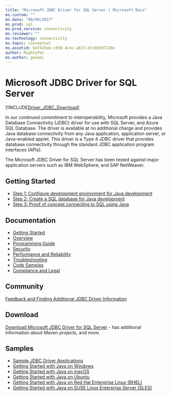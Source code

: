 ```yaml
---
title: "Microsoft JDBC Driver for SQL Server | Microsoft Docs"
ms.custom: ""
ms.date: "08/09/2017"
ms.prod: sql
ms.prod_service: connectivity
ms.reviewer: ""
ms.technology: connectivity
ms.topic: conceptual
ms.assetid: baf420ab-c058-4cec-a673-d7cb6397210e
author: MightyPen
ms.author: genemi
---
```

# Microsoft JDBC Driver for SQL Server

[!INCLUDE[Driver_JDBC_Download](../../includes/driver_jdbc_download.md)]

In our continued commitment to interoperability, Microsoft provides a Java Database Connectivity (JDBC) driver for use with SQL Server, and Azure SQL Database. The driver is available at no additional charge and provides Java database connectivity from any Java application, application server, or Java-enabled applet. This driver is a Type 4 JDBC driver that provides database connectivity through the standard JDBC application program interfaces (APIs).

The Microsoft JDBC Driver for SQL Server has been tested against major application servers such as IBM WebSphere, and SAP NetWeaver.
  
## Getting Started  

* [Step 1: Configure development environment for Java development](step-1-configure-development-environment-for-java-development.md)  
* [Step 2: Create a SQL database for Java development](step-2-create-a-sql-database-for-java-development.md)  
* [Step 3: Proof of concept connecting to SQL using Java](step-3-proof-of-concept-connecting-to-sql-using-java.md)  
  
## Documentation  

* [Getting Started](getting-started-with-the-jdbc-driver.md)
* [Overview](overview-of-the-jdbc-driver.md)  
* [Programming Guide](programming-guide-for-jdbc-sql-driver.md)
* [Security](securing-jdbc-driver-applications.md)  
* [Performance and Reliability](improving-performance-and-reliability-with-the-jdbc-driver.md)  
* [Troubleshooting](diagnosing-problems-with-the-jdbc-driver.md)
* [Code Samples](sample-jdbc-driver-applications.md)
* [Compliance and Legal](compliance-and-legal-for-the-jdbc-sql-driver.md)  
  
## Community

[Feedback and Finding Additional JDBC Driver Information](finding-additional-jdbc-driver-information.md)  
  
## Download

[Download Microsoft JDBC Driver for SQL Server](download-microsoft-jdbc-driver-for-sql-server.md) - has additional information about Maven projects, and more.
  
## Samples  

* [Sample JDBC Driver Applications](sample-jdbc-driver-applications.md)  
* [Getting Started with Java on Windows](https://www.microsoft.com/sql-server/developer-get-started/java/windows/)
* [Getting Started with Java on macOS](https://www.microsoft.com/sql-server/developer-get-started/java/mac/)
* [Getting Started with Java on Ubuntu](https://www.microsoft.com/sql-server/developer-get-started/java/ubuntu/)
* [Getting Started with Java on Red Hat Enterprise Linux (RHEL)](https://www.microsoft.com/sql-server/developer-get-started/java/rhel/)
* [Getting Started with Java on SUSE Linux Enterprise Server (SLES)](https://www.microsoft.com/sql-server/developer-get-started/java/sles/)
